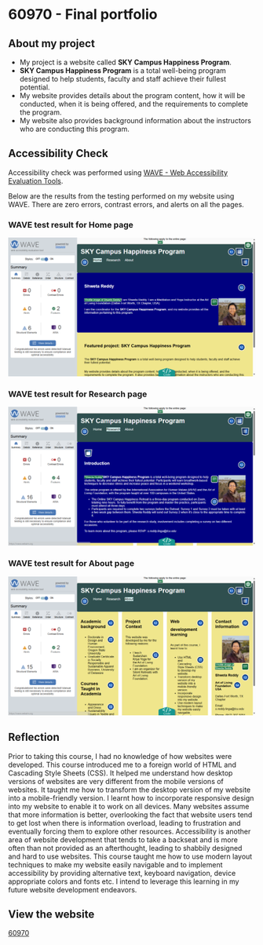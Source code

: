 # 60970 - Final portfolio

## About my project
- My project is a website called **SKY Campus Happiness Program**.
- **SKY Campus Happiness Program** is a total well-being program designed to help students, faculty and staff achieve their fullest potential.
- My website provides details about the program content, how it will be conducted, when it is being offered, and the requirements to complete the program.
- My website also provides background information about the instructors who are conducting this program.

## Accessibility Check
Accessibility check was performed using [WAVE - Web Accessibility Evaluation Tools](https://wave.webaim.org/).

Below are the results from the testing performed on my website using WAVE. There are zero errors, contrast errors, and alerts on all the pages.

### WAVE test result for Home page
![WAVE test result for Home page](images/WAVE_TestResult_Home.png)

### WAVE test result for Research page
![WAVE test result for Research page](images/WAVE_TestResult_Research.png)

### WAVE test result for About page
![WAVE test result for About page](images/WAVE_TestResult_About.png)

## Reflection
Prior to taking this course, I had no knowledge of how websites were developed. This course introduced me to a foreign world of HTML and Cascading Style Sheets (CSS). It helped me understand how desktop versions of websites are very different from the mobile versions of websites. It taught me how to transform the desktop version of my website into a mobile-friendly version. I learnt how to incorporate responsive design into my website to enable it to work on all devices. 
Many websites assume that more information is better, overlooking the fact that website users tend to get lost when there is information overload, leading to frustration and eventually forcing them to explore other resources. Accessibility is another area of website development that tends to take a backseat and is more often than not provided as an afterthought, leading to shabbily designed and hard to use websites. This course taught me how to use modern layout techniques to make my website easily navigable and to implement accessibility by providing alternative text, keyboard navigation, device appropriate colors and fonts etc.
I intend to leverage this learning in my future website development endeavors.

## View the website
[60970](https://htmlpreview.github.io/?https://github.com/ShwetaR2025/60970/blob/main/final-portfolio/index.html)
